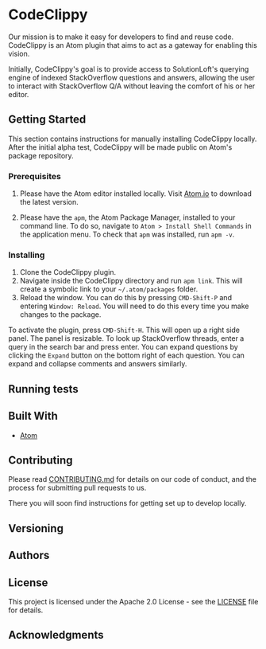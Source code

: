 # CodeClippy

Our mission is to make it easy for developers to find and reuse code. CodeClippy
is an Atom plugin that aims to act as a gateway for enabling this vision.

Initially, CodeClippy's goal is to provide access to SolutionLoft's querying engine
of indexed StackOverflow questions and answers, allowing the user to interact with StackOverflow Q/A without leaving the comfort of his or her editor.

## Getting Started

This section contains instructions for manually installing CodeClippy locally.
After the initial alpha test, CodeClippy will be made public on Atom's package
repository.

### Prerequisites

1. Please have the Atom editor installed locally. Visit [Atom.io](https://atom.io/)
to download the latest version.

2. Please have the `apm`, the Atom Package Manager, installed to your command line.
To do so, navigate to `Atom > Install Shell Commands` in the application menu. To check
that `apm` was installed, run `apm -v`.

### Installing

1. Clone the CodeClippy plugin.
2. Navigate inside the CodeClippy directory and run `apm link`. This will create
a symbolic link to your `~/.atom/packages` folder.
3. Reload the window. You can do this by pressing `CMD-Shift-P` and entering
`Window: Reload`. You will need to do this every time you make changes to the package.

To activate the plugin, press `CMD-Shift-H`. This will open up a right side panel.
The panel is resizable. To look up StackOverflow threads, enter a query in the
search bar and press enter. You can expand questions by clicking the `Expand` button
on the bottom right of each question. You can expand and collapse comments and answers
similarly.

## Running tests

## Built With

* [Atom](https://atom.io/docs)

## Contributing

Please read [CONTRIBUTING.md](https://github.com/SolutionLoft/CodeClippy-Atom/blob/master/CONTRIBUTING.md) for details on our
code of conduct, and the process for submitting pull requests to us.

There you will soon find instructions for getting set up to develop locally.

## Versioning

## Authors

## License

This project is licensed under the Apache 2.0 License - see the [LICENSE](LICENSE) file for details.

## Acknowledgments
